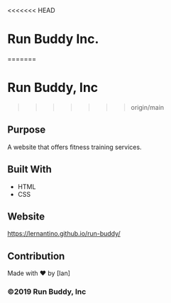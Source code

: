<<<<<<< HEAD
# Run Buddy Inc.
=======
# Run Buddy, Inc
>>>>>>> origin/main

## Purpose
A website that offers fitness training services. 

## Built With
* HTML
* CSS

## Website
https://lernantino.github.io/run-buddy/

## Contribution
Made with ❤️ by [Ian]

### ©️2019 Run Buddy, Inc 
